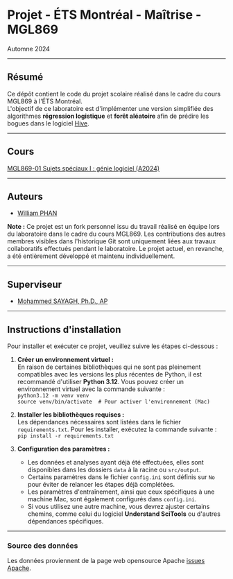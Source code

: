 # Projet - ÉTS Montréal - Maîtrise - MGL869

Automne 2024

---

## Résumé
Ce dépôt contient le code du projet scolaire réalisé dans le cadre du cours MGL869 à l'ÉTS Montréal.  
L'objectif de ce laboratoire est d'implémenter une version simplifiée des algorithmes **régression logistique** et **forêt aléatoire** afin de prédire les bogues dans le logiciel [Hive](https://hive.com/).

---

## Cours
[MGL869-01 Sujets spéciaux I : génie logiciel (A2024)](https://www.etsmtl.ca/etudes/cours/mgl869-a24)

---

## Auteurs

- [William PHAN](mailto:william.phan.1@ens.etsmtl.ca)

**Note :** Ce projet est un fork personnel issu du travail réalisé en équipe lors du laboratoire dans le cadre du cours MGL869. Les contributions des autres membres visibles dans l'historique Git sont uniquement liées aux travaux collaboratifs effectués pendant le laboratoire. Le projet actuel, en revanche, a été entièrement développé et maintenu individuellement.


---

## Superviseur
- [Mohammed SAYAGH, Ph.D., AP](mailto:mohammed.sayagh@etsmtl.ca)

---
## Instructions d'installation

Pour installer et exécuter ce projet, veuillez suivre les étapes ci-dessous :

1. **Créer un environnement virtuel :**  
   En raison de certaines bibliothèques qui ne sont pas pleinement compatibles avec les versions les plus récentes de Python, il est recommandé d'utiliser **Python 3.12**. Vous pouvez créer un environnement virtuel avec la commande suivante :  
   `python3.12 -m venv venv`  
   `source venv/bin/activate  # Pour activer l'environnement (Mac)`

2. **Installer les bibliothèques requises :**  
   Les dépendances nécessaires sont listées dans le fichier `requirements.txt`. Pour les installer, exécutez la commande suivante :  
   `pip install -r requirements.txt`

3. **Configuration des paramètres :**  
   - Les données et analyses ayant déjà été effectuées, elles sont disponibles dans les dossiers `data` à la racine ou `src/output`.
   - Certains paramètres dans le fichier `config.ini` sont définis sur `No` pour éviter de relancer les étapes déjà complétées.
   - Les paramètres d'entraînement, ainsi que ceux spécifiques à une machine Mac, sont également configurés dans `config.ini`.
   - Si vous utilisez une autre machine, vous devrez ajuster certains chemins, comme celui du logiciel **Understand SciTools** ou d'autres dépendances spécifiques.

---

### Source des données

Les données proviennent de la page web opensource Apache [issues Apache](https://issues.apache.org/jira/projects/HIVE/issues/HIVE-13282?filter=allopenissues).



